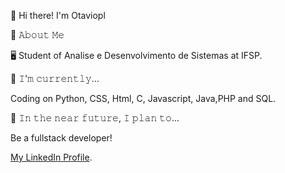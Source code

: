 👋 Hi there! I'm Otaviopl



📖 𝙰𝚋𝚘𝚞𝚝 𝙼𝚎

🖥 Student of Analise e Desenvolvimento de Sistemas at IFSP.

🔨 𝙸'𝚖 𝚌𝚞𝚛𝚛𝚎𝚗𝚝𝚕𝚢...

Coding on Python, CSS, Html, C, Javascript, Java,PHP and SQL.


🎯 𝙸𝚗 𝚝𝚑𝚎 𝚗𝚎𝚊𝚛 𝚏𝚞𝚝𝚞𝚛𝚎, 𝙸 𝚙𝚕𝚊𝚗 𝚝𝚘...

Be a fullstack developer!

[My LinkedIn Profile](https://www.linkedin.com/in/otávio-pereira-lopes-603432218/).

